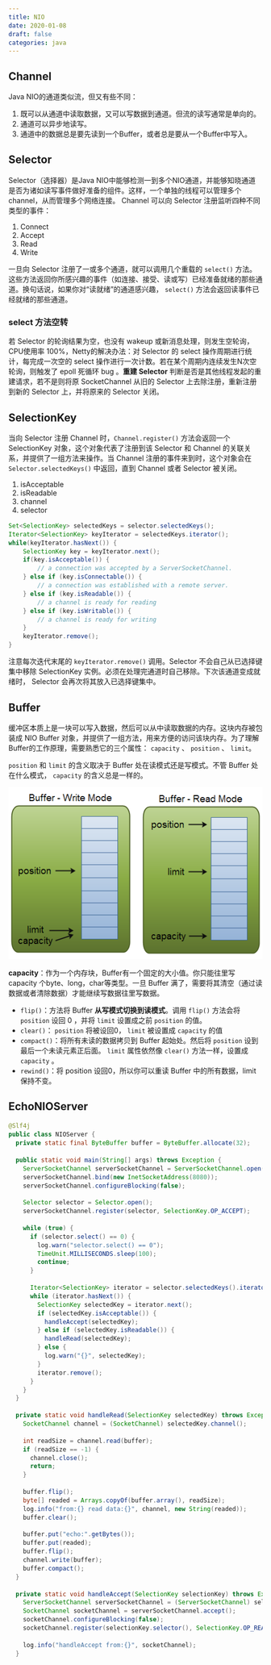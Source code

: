 ```yaml
---
title: NIO
date: 2020-01-08
draft: false
categories: java
---
```


## Channel

Java NIO的通道类似流，但又有些不同：

1. 既可以从通道中读取数据，又可以写数据到通道。但流的读写通常是单向的。
1. 通道可以异步地读写。
1. 通道中的数据总是要先读到一个Buffer，或者总是要从一个Buffer中写入。

## Selector

Selector（选择器）是Java NIO中能够检测一到多个NIO通道，并能够知晓通道是否为诸如读写事件做好准备的组件。这样，一个单独的线程可以管理多个channel，从而管理多个网络连接。 Channel 可以向 Selector 注册监听四种不同类型的事件：

1. Connect
1. Accept
1. Read
1. Write

一旦向 Selector 注册了一或多个通道，就可以调用几个重载的 `select()` 方法。这些方法返回你所感兴趣的事件（如连接、接受、读或写）已经准备就绪的那些通道。换句话说，如果你对“读就绪”的通道感兴趣， `select()` 方法会返回读事件已经就绪的那些通道。

### select 方法空转

若 Selector 的轮询结果为空，也没有 wakeup 或新消息处理，则发生空轮询，CPU使用率 100%，Netty的解决办法：对 Selector 的 select 操作周期进行统计，每完成一次空的 select 操作进行一次计数。若在某个周期内连续发生N次空轮询，则触发了 epoll 死循环 bug 。**重建 Selector** 判断是否是其他线程发起的重建请求，若不是则将原 SocketChannel 从旧的 Selector 上去除注册，重新注册到新的 Selector 上，并将原来的 Selector 关闭。

## SelectionKey

当向 Selector 注册 Channel 时，`Channel.register()` 方法会返回一个 SelectionKey 对象，这个对象代表了注册到该 Selector 和 Channel 的关联关系，并提供了一组方法来操作。当 Channel 注册的事件来到时，这个对象会在 `Selector.selectedKeys()` 中返回，直到 Channel 或者 Selector 被关闭。

1. isAcceptable
2. isReadable
3. channel
4. selector

```java
Set<SelectionKey> selectedKeys = selector.selectedKeys();
Iterator<SelectionKey> keyIterator = selectedKeys.iterator();
while(keyIterator.hasNext()) {
    SelectionKey key = keyIterator.next();
    if(key.isAcceptable()) {
        // a connection was accepted by a ServerSocketChannel.
    } else if (key.isConnectable()) {
        // a connection was established with a remote server.
    } else if (key.isReadable()) {
        // a channel is ready for reading
    } else if (key.isWritable()) {
        // a channel is ready for writing
    }
    keyIterator.remove();
}
```

注意每次迭代末尾的 `keyIterator.remove()` 调用。Selector 不会自己从已选择键集中移除 SelectionKey 实例。必须在处理完通道时自己移除。下次该通道变成就绪时， Selector 会再次将其放入已选择键集中。

## Buffer

缓冲区本质上是一块可以写入数据，然后可以从中读取数据的内存。这块内存被包装成 NIO Buffer 对象，并提供了一组方法，用来方便的访问该块内存。为了理解Buffer的工作原理，需要熟悉它的三个属性： `capacity` 、 `position` 、 `limit`。

`position` 和 `limit` 的含义取决于 Buffer 处在读模式还是写模式。不管 Buffer 处在什么模式， `capacity` 的含义总是一样的。

![](assists/buffers-modes.png)

**capacity**：作为一个内存块，Buffer有一个固定的大小值。你只能往里写 capacity 个byte、long，char等类型。一旦 Buffer 满了，需要将其清空（通过读数据或者清除数据）才能继续写数据往里写数据。

- `flip()`：方法将 Buffer **从写模式切换到读模式**。调用 `flip()` 方法会将 `position` 设回 0 ，并将 `limit` 设置成之前 `position` 的值。
- `clear()`： `position` 将被设回0， `limit` 被设置成 `capacity` 的值
- `compact()`：将所有未读的数据拷贝到 Buffer 起始处。然后将 `position` 设到最后一个未读元素正后面。 `limit` 属性依然像 `clear()` 方法一样，设置成 `capacity` 。
- `rewind()`：将 position 设回0，所以你可以重读 Buffer 中的所有数据，limit保持不变。


## EchoNIOServer

```java
@Slf4j
public class NIOServer {
  private static final ByteBuffer buffer = ByteBuffer.allocate(32);

  public static void main(String[] args) throws Exception {
    ServerSocketChannel serverSocketChannel = ServerSocketChannel.open();
    serverSocketChannel.bind(new InetSocketAddress(8080));
    serverSocketChannel.configureBlocking(false);

    Selector selector = Selector.open();
    serverSocketChannel.register(selector, SelectionKey.OP_ACCEPT);

    while (true) {
      if (selector.select() == 0) {
        log.warn("selector.select() == 0");
        TimeUnit.MILLISECONDS.sleep(100);
        continue;
      }

      Iterator<SelectionKey> iterator = selector.selectedKeys().iterator();
      while (iterator.hasNext()) {
        SelectionKey selectedKey = iterator.next();
        if (selectedKey.isAcceptable()) {
          handleAccept(selectedKey);
        } else if (selectedKey.isReadable()) {
          handleRead(selectedKey);
        } else {
          log.warn("{}", selectedKey);
        }
        iterator.remove();
      }
    }
  }

  private static void handleRead(SelectionKey selectedKey) throws Exception {
    SocketChannel channel = (SocketChannel) selectedKey.channel();

    int readSize = channel.read(buffer);
    if (readSize == -1) {
      channel.close();
      return;
    }

    buffer.flip();
    byte[] readed = Arrays.copyOf(buffer.array(), readSize);
    log.info("from:{} read data:{}", channel, new String(readed));
    buffer.clear();

    buffer.put("echo:".getBytes());
    buffer.put(readed);
    buffer.flip();
    channel.write(buffer);
    buffer.compact();
  }

  private static void handleAccept(SelectionKey selectionKey) throws Exception {
    ServerSocketChannel serverSocketChannel = (ServerSocketChannel) selectionKey.channel();
    SocketChannel socketChannel = serverSocketChannel.accept();
    socketChannel.configureBlocking(false);
    socketChannel.register(selectionKey.selector(), SelectionKey.OP_READ);

    log.info("handleAccept from:{}", socketChannel);
  }
```